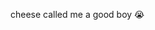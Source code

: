 cheese called me a good boy 😭

<!---
DarkerDracsped/DarkerDracsped is a ✨ special ✨ repository because its `README.md` (this file) appears on your GitHub profile.
You can click the Preview link to take a look at your changes.
--->
